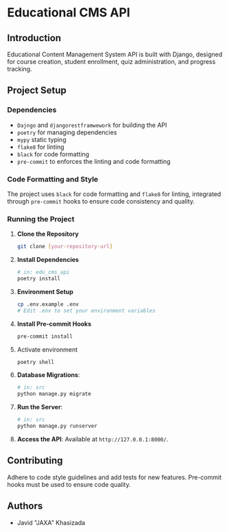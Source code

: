 # Educational CMS API

## Introduction

Educational Content Management System API is built with Django, designed for course creation, student enrollment, quiz administration, and progress tracking.


## Project Setup

### Dependencies

- `Dajngo` and `djangorestframwework` for building the API
- `poetry` for managing dependencies
- `mypy` static typing
- `flake8` for linting
- `black` for code formatting
- `pre-commit` to enforces the linting and code formatting

### Code Formatting and Style

The project uses `black` for code formatting and `flake8` for linting, integrated through `pre-commit` hooks to ensure code consistency and quality.


### Running the Project

1. **Clone the Repository**
   ```bash
   git clone [your-repository-url]
   ```

2. **Install Dependencies**
   ```bash
   # in: edu_cms_api
   poetry install
   ```

3. **Environment Setup**
   ```bash
   cp .env.example .env
   # Edit .env to set your environment variables
   ```

4. **Install Pre-commit Hooks**
   ```bash
   pre-commit install
   ```

5. Activate environment
    ```bash
    poetry shell
    ```

5. **Database Migrations**:
   ```bash
   # in: src
   python manage.py migrate
   ```

6. **Run the Server**:
   ```bash
   # in: src
   python manage.py runserver
   ```

7. **Access the API**:
   Available at `http://127.0.0.1:8000/`.

## Contributing

Adhere to code style guidelines and add tests for new features. Pre-commit hooks must be used to ensure code quality.

## Authors

- Javid "JAXA" Khasizada